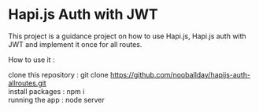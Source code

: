 # Hapi.js Auth with JWT
This project is a guidance project on how to use Hapi.js, Hapi.js auth with JWT and implement it once for all routes.

How to use it :

clone this repository : git clone https://github.com/nooballday/hapijs-auth-allroutes.git <br>
install packages : npm i <br>
running the app : node server
